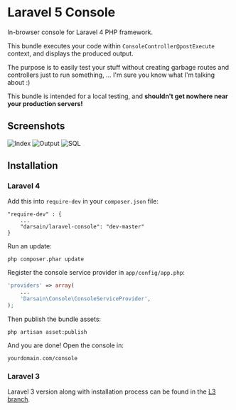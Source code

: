 # Laravel 5 Console

In-browser console for Laravel 4 PHP framework.

This bundle executes your code within `ConsoleController@postExecute` context, and displays the produced output.

The purpose is to easily test your stuff without creating garbage routes and controllers just to run something, ...
I'm sure you know what I'm talking about :)

This bundle is intended for a local testing, and **shouldn't get nowhere near your production servers!**

## Screenshots

![Index](http://i.imgur.com/SaDPurm.png)
![Output](http://i.imgur.com/YezliAi.png)
![SQL](http://i.imgur.com/BLs7wnW.png)

## Installation

### Laravel 4

Add this into `require-dev` in your `composer.json` file:

```
"require-dev" : {
	...
	"darsain/laravel-console": "dev-master"
}
```

Run an update:

```
php composer.phar update
```

Register the console service provider in `app/config/app.php`:

```php
'providers' => array(
	...
	'Darsain\Console\ConsoleServiceProvider',
);
```

Then publish the bundle assets:

```
php artisan asset:publish
```

And you are done! Open the console in:

```
yourdomain.com/console
```

### Laravel 3

Laravel 3 version along with installation process can be found in the [L3 branch](https://github.com/Darsain/laravel-console/tree/L3).
